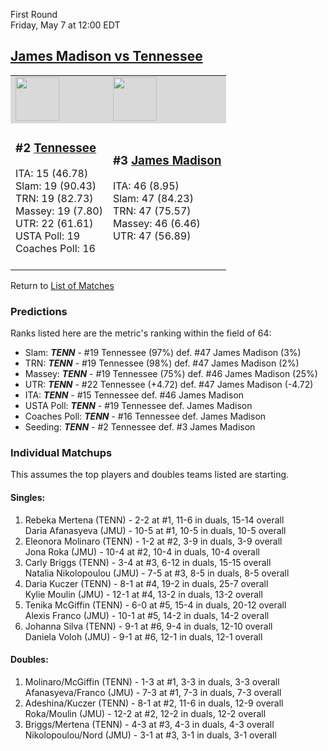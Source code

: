 First Round  
Friday, May 7 at 12:00 EDT
## [James Madison vs Tennessee](https://www.ncaa.com/game/5833665) 

<table>  
<tr style="background-color: #d9d9d9 !important"><td><a href="../"><img src="https://www.ncaa.com/sites/default/files/images/logos/schools/t/tennessee.70.png" width="70" height="70" /></a></td><td><a href="../"><img src="https://www.ncaa.com/sites/default/files/images/logos/schools/j/james-madison.70.png" width="70" height="70" /></a></td></tr>
<tr><td>  

<h3>#2 <a href="../">Tennessee</a></h3>  
ITA: 15 (46.78)<br>  
Slam: 19 (90.43)<br>  
TRN: 19 (82.73)<br>  
Massey: 19 (7.80)<br>  
UTR: 22 (61.61)<br>  
USTA Poll: 19<br>  
Coaches Poll: 16<br>  
<br>  

</td><td>  

<h3>#3 <a href="../">James Madison</a></h3>  
ITA: 46 (8.95)<br>  
Slam: 47 (84.23)<br>  
TRN: 47 (75.57)<br>  
Massey: 46 (6.46)<br>  
UTR: 47 (56.89)<br>  
<br>  

</td></tr></table>  


Return to [List of Matches](../index.md)  

### Predictions  

Ranks listed here are the metric's ranking within the field of 64:  
- Slam: ***TENN*** - #19 Tennessee (97%) def. #47 James Madison (3%)  
- TRN: ***TENN*** - #19 Tennessee (98%) def. #47 James Madison (2%)  
- Massey: ***TENN*** - #19 Tennessee (75%) def. #46 James Madison (25%)  
- UTR: ***TENN*** - #22 Tennessee (+4.72) def. #47 James Madison (-4.72)  
- ITA: ***TENN*** - #15 Tennessee def. #46 James Madison  
- USTA Poll: ***TENN*** - #19 Tennessee def. James Madison  
- Coaches Poll: ***TENN*** - #16 Tennessee def. James Madison  
- Seeding: ***TENN*** - #2 Tennessee def. #3 James Madison  

### Individual Matchups  

This assumes the top players and doubles teams listed are starting.  

#### Singles:  
1. Rebeka Mertena (TENN) - 2-2 at #1, 11-6 in duals, 15-14 overall  
   Daria Afanasyeva (JMU) - 10-5 at #1, 10-5 in duals, 10-5 overall
2. Eleonora Molinaro (TENN) - 1-2 at #2, 3-9 in duals, 3-9 overall  
   Jona Roka (JMU) - 10-4 at #2, 10-4 in duals, 10-4 overall
3. Carly Briggs (TENN) - 3-4 at #3, 6-12 in duals, 15-15 overall  
   Natalia Nikolopoulou (JMU) - 7-5 at #3, 8-5 in duals, 8-5 overall
4. Daria Kuczer (TENN) - 8-1 at #4, 19-2 in duals, 25-7 overall  
   Kylie Moulin (JMU) - 12-1 at #4, 13-2 in duals, 13-2 overall
5. Tenika McGiffin (TENN) - 6-0 at #5, 15-4 in duals, 20-12 overall  
   Alexis Franco (JMU) - 10-1 at #5, 14-2 in duals, 14-2 overall
6. Johanna Silva (TENN) - 9-1 at #6, 9-4 in duals, 12-10 overall  
   Daniela Voloh (JMU) - 9-1 at #6, 12-1 in duals, 12-1 overall

#### Doubles:  
1. Molinaro/McGiffin (TENN) - 1-3 at #1, 3-3 in duals, 3-3 overall  
   Afanasyeva/Franco (JMU) - 7-3 at #1, 7-3 in duals, 7-3 overall
2. Adeshina/Kuczer (TENN) - 8-1 at #2, 11-6 in duals, 12-9 overall  
   Roka/Moulin (JMU) - 12-2 at #2, 12-2 in duals, 12-2 overall
3. Briggs/Mertena (TENN) - 4-3 at #3, 4-3 in duals, 4-3 overall  
   Nikolopoulou/Nord (JMU) - 3-1 at #3, 3-1 in duals, 3-1 overall